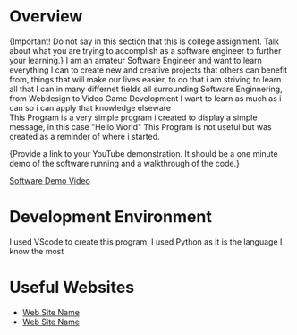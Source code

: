 # Overview

{Important!  Do not say in this section that this is college assignment.  Talk about what you are trying to accomplish as a software engineer to further your learning.}
I am an amateur Software Engineer and want to learn everything I can to create new and creative projects that others can benefit from, things that will make our lives easier, to do that i am striving to learn all that I can in many differnet fields all surrounding Software Enginnering, from Webdesign to Video Game Development I want to learn as much as i can so i can apply that knowledge elseware  
This Program is a very simple program i created to display a simple message, in this case "Hello World"
This Program is not useful but was created as a reminder of where i started.


{Provide a link to your YouTube demonstration.  It should be a one minute demo of the software running and a walkthrough of the code.}

[Software Demo Video](https://youtu.be/fYIu8z_NB-Y)

# Development Environment

I used VScode to create this program, I used Python as it is the language I know the most

# Useful Websites

* [Web Site Name](https://www.w3schools.com/python/)
* [Web Site Name](https://hourofcode.com/us/learn)
